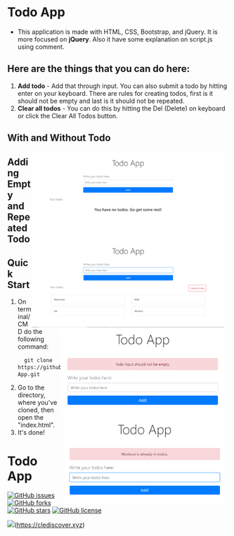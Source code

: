 # Todo App

- This application is made with HTML, CSS, Bootstrap, and jQuery. It is more focused on **jQuery**. Also it have some explanation on script.js using comment.

## Here are the things that you can do here:
  1. **Add todo** - Add that through input. You can also submit a todo by hitting enter on your keyboard. There are rules for creating todos, first is it should not be empty and last is it should not be repeated.
  2. **Clear all todos** - You can do this by hitting the Del (Delete) on keyboard or click the Clear All Todos button.

## With and Without Todo
  <img src="img/no-todos.png" alt="No todos" style="float: right; margin-right: 10px; height: 200px;"><img src="img/with-some-todos.png" alt="With some todos" style="float: right; margin-right: 10px; height: 200px;">

## Adding Empty and Repeated Todo
  <img src="img/adding-todo-that-is-empty.png" alt="Adding todos that is empty" style="float: right; margin-right: 10px; height: 200px;"><img src="img/adding-todo-that-already-exist.png" alt="Adding todos that already exist" style="float: right; margin-right: 10px; height: 200px;">

## Quick Start
  1. On terminal/CMD do the following command:
      ```
        git clone https://github.com/clediscover/Todo-App.git
      ``` 
  2. Go to the directory, where you've cloned, then open the "index.html".
  3. It's done!

# Todo App
[![GitHub issues](https://img.shields.io/github/issues/clediscover/Todo-App)](https://github.com/clediscover/Todo-App/issues)
[![GitHub forks](https://img.shields.io/github/forks/clediscover/Todo-App)](https://github.com/clediscover/Todo-App/network)
[![GitHub stars](https://img.shields.io/github/stars/clediscover/Todo-App)](https://github.com/clediscover/Todo-App/stargazers)
[![GitHub license](https://img.shields.io/github/license/clediscover/Todo-App)](https://github.com/clediscover/Todo-App/blob/master/LICENSE.md)

![](https://img.shields.io/badge/CLeDiscover-Clever%2C%20let's%20discover!-brightgreen)(https://clediscover.xyz)